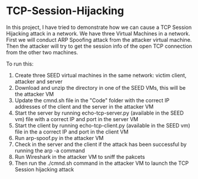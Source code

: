 # TCP-Session-Hijacking

In this project, I have tried to demonstrate how we can cause a TCP Session Hijacking attack in a network. We have three Virtual Machines in a network. First we will conduct ARP Spoofing attack from the attacker virtual machine. Then the attacker will try to get the session info of the open TCP connection from the other two machines. 

To run this:

1. Create three SEED virtual machines in the same network: victim client, attacker and server
2. Download and unzip the directory in one of the SEED VMs, this will be the attacker VM
3. Update the cmnd.sh file in the "Code" folder with the correct IP addresses of the client and the server in the attacker VM
4. Start the server by running echo-tcp-server.py (available in the SEED vm) file with a correct IP and port in the server VM
5. Start the client by running echo-tcp-client.py (available in the SEED vm) file in the a correct IP and port in the client VM
6. Run arp-spoof.py in the attacker VM
7. Check in the server and the client if the attack has been successful by running the arp -a command
8. Run Wireshark in the attacker VM to sniff the pakcets
9. Then run the ./cmnd.sh command in the attacker VM to launch the TCP Session hijacking attack
